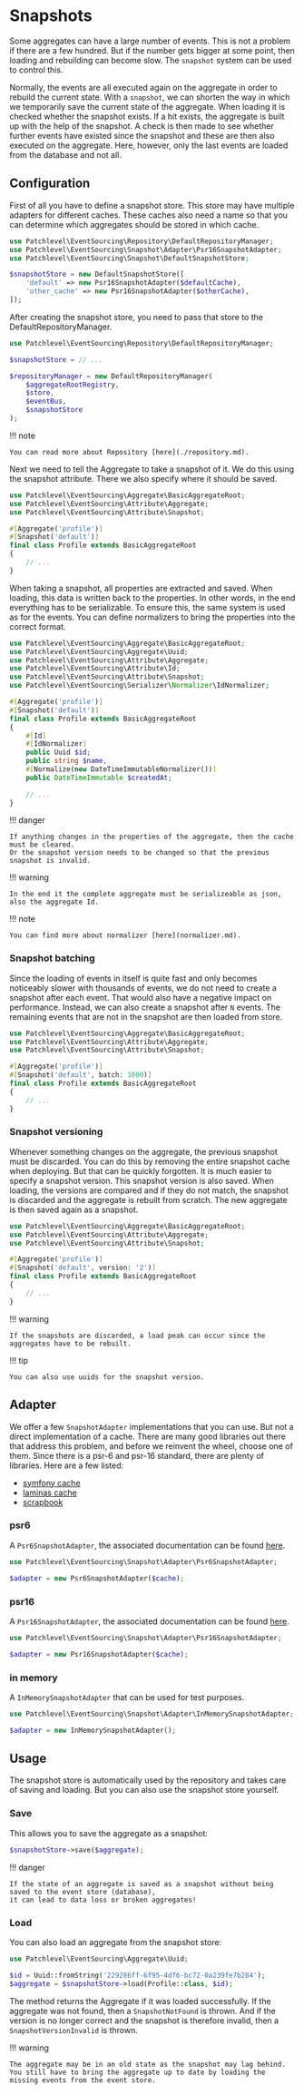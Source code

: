 # Snapshots

Some aggregates can have a large number of events.
This is not a problem if there are a few hundred.
But if the number gets bigger at some point, then loading and rebuilding can become slow.
The `snapshot` system can be used to control this.

Normally, the events are all executed again on the aggregate in order to rebuild the current state.
With a `snapshot`, we can shorten the way in which we temporarily save the current state of the aggregate.
When loading it is checked whether the snapshot exists.
If a hit exists, the aggregate is built up with the help of the snapshot.
A check is then made to see whether further events have existed since the snapshot
and these are then also executed on the aggregate.
Here, however, only the last events are loaded from the database and not all.

## Configuration

First of all you have to define a snapshot store. This store may have multiple adapters for different caches.
These caches also need a name so that you can determine which aggregates should be stored in which cache.

```php
use Patchlevel\EventSourcing\Repository\DefaultRepositoryManager;
use Patchlevel\EventSourcing\Snapshot\Adapter\Psr16SnapshotAdapter;
use Patchlevel\EventSourcing\Snapshot\DefaultSnapshotStore;

$snapshotStore = new DefaultSnapshotStore([
    'default' => new Psr16SnapshotAdapter($defaultCache),
    'other_cache' => new Psr16SnapshotAdapter($otherCache),
]);
```
After creating the snapshot store, you need to pass that store to the DefaultRepositoryManager.

```php
use Patchlevel\EventSourcing\Repository\DefaultRepositoryManager;

$snapshotStore = // ...

$repositoryManager = new DefaultRepositoryManager(
    $aggregateRootRegistry,
    $store,
    $eventBus,
    $snapshotStore
);
```
!!! note

    You can read more about Repository [here](./repository.md).
    
Next we need to tell the Aggregate to take a snapshot of it. We do this using the snapshot attribute.
There we also specify where it should be saved.

```php
use Patchlevel\EventSourcing\Aggregate\BasicAggregateRoot;
use Patchlevel\EventSourcing\Attribute\Aggregate;
use Patchlevel\EventSourcing\Attribute\Snapshot;

#[Aggregate('profile')]
#[Snapshot('default')]
final class Profile extends BasicAggregateRoot
{
    // ...
}
```
When taking a snapshot, all properties are extracted and saved.
When loading, this data is written back to the properties.
In other words, in the end everything has to be serializable.
To ensure this, the same system is used as for the events.
You can define normalizers to bring the properties into the correct format.

```php
use Patchlevel\EventSourcing\Aggregate\BasicAggregateRoot;
use Patchlevel\EventSourcing\Aggregate\Uuid;
use Patchlevel\EventSourcing\Attribute\Aggregate;
use Patchlevel\EventSourcing\Attribute\Id;
use Patchlevel\EventSourcing\Attribute\Snapshot;
use Patchlevel\EventSourcing\Serializer\Normalizer\IdNormalizer;

#[Aggregate('profile')]
#[Snapshot('default')]
final class Profile extends BasicAggregateRoot
{
    #[Id]
    #[IdNormalizer]
    public Uuid $id;
    public string $name,
    #[Normalize(new DateTimeImmutableNormalizer())]
    public DateTimeImmutable $createdAt;
    
    // ...
}
```
!!! danger

    If anything changes in the properties of the aggregate, then the cache must be cleared.
    Or the snapshot version needs to be changed so that the previous snapshot is invalid.
    
!!! warning

    In the end it the complete aggregate must be serializeable as json, also the aggregate Id.
    
!!! note

    You can find more about normalizer [here](normalizer.md).
    
### Snapshot batching

Since the loading of events in itself is quite fast and only becomes noticeably slower with thousands of events,
we do not need to create a snapshot after each event. That would also have a negative impact on performance.
Instead, we can also create a snapshot after `N` events.
The remaining events that are not in the snapshot are then loaded from store.

```php
use Patchlevel\EventSourcing\Aggregate\BasicAggregateRoot;
use Patchlevel\EventSourcing\Attribute\Aggregate;
use Patchlevel\EventSourcing\Attribute\Snapshot;

#[Aggregate('profile')]
#[Snapshot('default', batch: 1000)]
final class Profile extends BasicAggregateRoot
{
    // ...
}
```
### Snapshot versioning

Whenever something changes on the aggregate, the previous snapshot must be discarded.
You can do this by removing the entire snapshot cache when deploying.
But that can be quickly forgotten. It is much easier to specify a snapshot version.
This snapshot version is also saved. When loading, the versions are compared and if they do not match,
the snapshot is discarded and the aggregate is rebuilt from scratch.
The new aggregate is then saved again as a snapshot.

```php
use Patchlevel\EventSourcing\Aggregate\BasicAggregateRoot;
use Patchlevel\EventSourcing\Attribute\Aggregate;
use Patchlevel\EventSourcing\Attribute\Snapshot;

#[Aggregate('profile')]
#[Snapshot('default', version: '2')]
final class Profile extends BasicAggregateRoot
{
    // ...
}
```
!!! warning

    If the snapshots are discarded, a load peak can occur since the aggregates have to be rebuilt.
    
!!! tip

    You can also use uuids for the snapshot version.
    
## Adapter

We offer a few `SnapshotAdapter` implementations that you can use.
But not a direct implementation of a cache.
There are many good libraries out there that address this problem,
and before we reinvent the wheel, choose one of them.
Since there is a psr-6 and psr-16 standard, there are plenty of libraries.
Here are a few listed:

* [symfony cache](https://symfony.com/doc/current/components/cache.html)
* [laminas cache](https://docs.laminas.dev/laminas-cache/)
* [scrapbook](https://www.scrapbook.cash/)

### psr6

A `Psr6SnapshotAdapter`, the associated documentation can be found [here](https://www.php-fig.org/psr/psr-6/).

```php
use Patchlevel\EventSourcing\Snapshot\Adapter\Psr6SnapshotAdapter;

$adapter = new Psr6SnapshotAdapter($cache);
```
### psr16

A `Psr16SnapshotAdapter`, the associated documentation can be found [here](https://www.php-fig.org/psr/psr-16/).

```php
use Patchlevel\EventSourcing\Snapshot\Adapter\Psr16SnapshotAdapter;

$adapter = new Psr16SnapshotAdapter($cache);
```
### in memory

A `InMemorySnapshotAdapter` that can be used for test purposes.

```php
use Patchlevel\EventSourcing\Snapshot\Adapter\InMemorySnapshotAdapter;

$adapter = new InMemorySnapshotAdapter();
```
## Usage

The snapshot store is automatically used by the repository and takes care of saving and loading.
But you can also use the snapshot store yourself.

### Save

This allows you to save the aggregate as a snapshot:

```php
$snapshotStore->save($aggregate);
```
!!! danger

    If the state of an aggregate is saved as a snapshot without being saved to the event store (database), 
    it can lead to data loss or broken aggregates!
    
### Load

You can also load an aggregate from the snapshot store:

```php
use Patchlevel\EventSourcing\Aggregate\Uuid;

$id = Uuid::fromString('229286ff-6f95-4df6-bc72-0a239fe7b284');
$aggregate = $snapshotStore->load(Profile::class, $id);
```
The method returns the Aggregate if it was loaded successfully.
If the aggregate was not found, then a `SnapshotNotFound` is thrown.
And if the version is no longer correct and the snapshot is therefore invalid, then a `SnapshotVersionInvalid` is thrown.

!!! warning

    The aggregate may be in an old state as the snapshot may lag behind. 
    You still have to bring the aggregate up to date by loading the missing events from the event store.
    